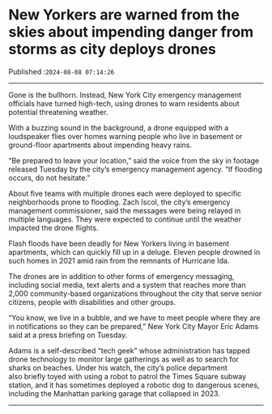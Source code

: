# New Yorkers are warned from the skies about impending danger from storms as city deploys drones

Published :`2024-08-08 07:14:26`

---

Gone is the bullhorn. Instead, New York City emergency management officials have turned high-tech, using drones to warn residents about potential threatening weather.

With a buzzing sound in the background, a drone equipped with a loudspeaker flies over homes warning people who live in basement or ground-floor apartments about impending heavy rains.

“Be prepared to leave your location,” said the voice from the sky in footage released Tuesday by the city’s emergency management agency. “If flooding occurs, do not hesitate.”

About five teams with multiple drones each were deployed to specific neighborhoods prone to flooding. Zach Iscol, the city’s emergency management commissioner, said the messages were being relayed in multiple languages. They were expected to continue until the weather impacted the drone flights.

Flash floods have been deadly for New Yorkers living in basement apartments, which can quickly fill up in a deluge. Eleven people drowned in such homes in 2021 amid rain from the remnants of Hurricane Ida.

The drones are in addition to other forms of emergency messaging, including social media, text alerts and a system that reaches more than 2,000 community-based organizations throughout the city that serve senior citizens, people with disabilities and other groups.

“You know, we live in a bubble, and we have to meet people where they are in notifications so they can be prepared,” New York City Mayor Eric Adams said at a press briefing on Tuesday.

Adams is a self-described “tech geek” whose administration has tapped drone technology to monitor large gatherings as well as to search for sharks on beaches. Under his watch, the city’s police department also briefly toyed with using a robot to patrol the Times Square subway station, and it has sometimes deployed a robotic dog to dangerous scenes, including the Manhattan parking garage that collapsed in 2023.

---

